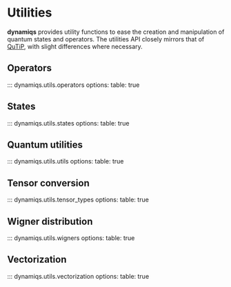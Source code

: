 # Utilities

**dynamiqs** provides utility functions to ease the creation and manipulation of quantum states and operators.
The utilities API closely mirrors that of [QuTiP](https://qutip.org/), with slight differences where necessary.

## Operators

::: dynamiqs.utils.operators
    options:
        table: true

## States

::: dynamiqs.utils.states
    options:
        table: true

## Quantum utilities

::: dynamiqs.utils.utils
    options:
        table: true

## Tensor conversion

::: dynamiqs.utils.tensor_types
    options:
        table: true

## Wigner distribution

::: dynamiqs.utils.wigners
    options:
        table: true

## Vectorization

::: dynamiqs.utils.vectorization
    options:
        table: true

